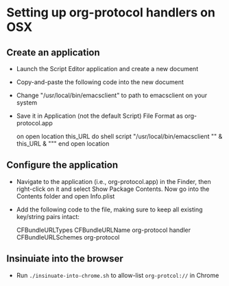 # Setting up org-protocol handlers on OSX #

## Create an application ##

- Launch the Script Editor application and create a new document
- Copy-and-paste the following code into the new document
- Change "/usr/local/bin/emacsclient" to path to emacsclient on your system
- Save it in Application (not the default Script) File Format as org-protocol.app

    on open location this_URL
        do shell script "/usr/local/bin/emacsclient \"" & this_URL & "\""
    end open location

## Configure the application ##

- Navigate to the application (i.e., org-protocol.app) in the Finder, then right-click on it and
  select Show Package Contents. Now go into the Contents folder and open Info.plist
- Add the following code to the file, making sure to keep all existing key/string pairs intact:

    <key>CFBundleURLTypes</key>
    <array>
      <dict>
        <key>CFBundleURLName</key>
        <string>org-protocol handler</string>
        <key>CFBundleURLSchemes</key>
        <array>
          <string>org-protocol</string>
        </array>
      </dict>
    </array>

## Insinuiate into the browser ##

- Run `./insinuate-into-chrome.sh` to allow-list `org-protcol://` in Chrome
